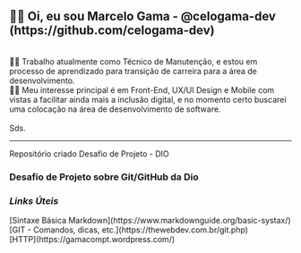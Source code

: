 <h2>🙋‍♂️ Oi, eu sou Marcelo Gama - @celogama-dev (https://github.com/celogama-dev)</h2></br>
👨‍🔧 Trabalho atualmente como Técnico de Manutenção, e estou em processo de aprendizado para transição de carreira para a área de desenvolvimento. </br>
👨‍💻 Meu interesse principal é em Front-End, UX/UI Design e Mobile com vistas a facilitar ainda mais a inclusão digital, e no momento certo  buscarei uma colocação na área de desenvolvimento de software.</br></br>
Sds.

<hr>
Repositório criado Desafio de Projeto - DIO
<h3>Desafio de Projeto sobre Git/GitHub da Dio</h3>
<h3><em>Links Úteis</em></h3>
[Sintaxe Básica Markdown](https://www.markdownguide.org/basic-systax/)</br>
[GIT - Comandos, dicas, etc.](https://thewebdev.com.br/git.php)</br>
[HTTP](https://gamacompt.wordpress.com/)

